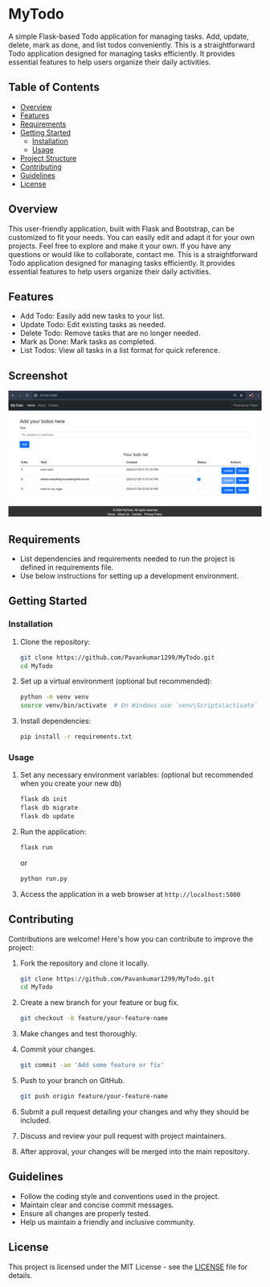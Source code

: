 # MyTodo

A simple Flask-based Todo application for managing tasks. Add, update, delete, mark as done, and list todos conveniently. This is a straightforward Todo application designed for managing tasks efficiently. It provides essential features to help users organize their daily activities.

## Table of Contents

- [Overview](#overview)
- [Features](#features)
- [Requirements](#requirements)
- [Getting Started](#getting-started)
  - [Installation](#installation)
  - [Usage](#usage)
- [Project Structure](#project-structure)
- [Contributing](#contributing)
- [Guidelines](#Guidelines)
- [License](#license)

## Overview

This user-friendly application, built with Flask and Bootstrap, can be customized to fit your needs. You can easily edit and adapt it for your own projects. Feel free to explore and make it your own. If you have any questions or would like to collaborate, contact me.
This is a straightforward Todo application designed for managing tasks efficiently. It provides essential features to help users organize their daily activities.

## Features

- Add Todo: Easily add new tasks to your list.
- Update Todo: Edit existing tasks as needed.
- Delete Todo: Remove tasks that are no longer needed.
- Mark as Done: Mark tasks as completed.
- List Todos: View all tasks in a list format for quick reference.


## Screenshot

![App Screenshot](app/static/img/home.png)

## Requirements

- List dependencies and requirements needed to run the project is defined in requirements file.
- Use below instructions for setting up a development environment.

## Getting Started

### Installation

1. Clone the repository:
   ```bash
   git clone https://github.com/Pavankumar1299/MyTodo.git
   cd MyTodo
   ```

2. Set up a virtual environment (optional but recommended):
   ```bash
   python -m venv venv
   source venv/bin/activate  # On Windows use `venv\Scripts\activate`
   ```

3. Install dependencies:
   ```bash
   pip install -r requirements.txt
   ```

### Usage

1. Set any necessary environment variables: (optional but recommended when you create your new db)
   ```bash
   flask db init
   flask db migrate
   flask db update
   ```

2. Run the application:
   ```bash
   flask run
   ```
   or
   ```bash
   python run.py
   ```

3. Access the application in a web browser at `http://localhost:5000`

## Contributing

Contributions are welcome! Here's how you can contribute to improve the project:

1. Fork the repository and clone it locally.
    ```bash
    git clone https://github.com/Pavankumar1299/MyTodo.git
    cd MyTodo
    ```

2. Create a new branch for your feature or bug fix.
    ```bash
    git checkout -b feature/your-feature-name
    ```

3. Make changes and test thoroughly.

4. Commit your changes.
    ```bash
    git commit -am 'Add some feature or fix'
    ```

5. Push to your branch on GitHub.
    ```bash
    git push origin feature/your-feature-name
    ```

6. Submit a pull request detailing your changes and why they should be included.

7. Discuss and review your pull request with project maintainers.

8. After approval, your changes will be merged into the main repository.

## Guidelines
- Follow the coding style and conventions used in the project.
- Maintain clear and concise commit messages.
- Ensure all changes are properly tested.
- Help us maintain a friendly and inclusive community.


## License

This project is licensed under the MIT License - see the [LICENSE](LICENSE) file for details.
